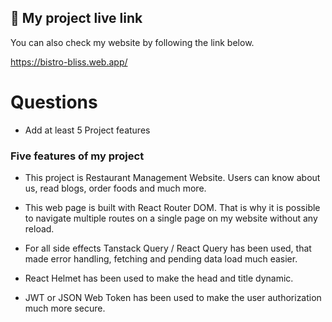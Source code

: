 ## 🔗 My project live link

You can also check my website by following the link below.

https://bistro-bliss.web.app/

# Questions

- Add at least 5 Project features

### Five features of my project

- This project is Restaurant Management Website. Users can know about us, read blogs, order foods and much more.

- This web page is built with React Router DOM. That is why it is possible to navigate multiple routes on a single page on my website without any reload.

- For all side effects Tanstack Query / React Query has been used, that made error handling, fetching and pending data load much easier.

- React Helmet has been used to make the head and title dynamic.

- JWT or JSON Web Token has been used to make the user authorization much more secure.
